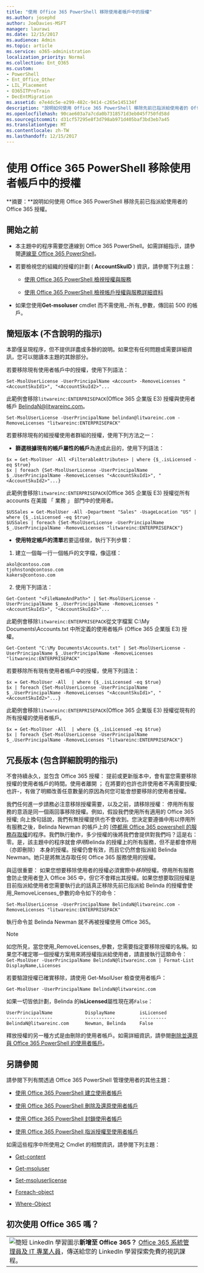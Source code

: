 ```yaml
---
title: "使用 Office 365 PowerShell 移除使用者帳戶中的授權"
ms.author: josephd
author: JoeDavies-MSFT
manager: laurawi
ms.date: 12/15/2017
ms.audience: Admin
ms.topic: article
ms.service: o365-administration
localization_priority: Normal
ms.collection: Ent_O365
ms.custom:
- PowerShell
- Ent_Office_Other
- LIL_Placement
- O365ITProTrain
- DecEntMigration
ms.assetid: e7e4dc5e-e299-482c-9414-c265e145134f
description: "說明如何使用 Office 365 PowerShell 移除先前已指派給使用者的 Office 365 授權。"
ms.openlocfilehash: 90cae603a7a7cda0b7318571d3eb045f750fd58d
ms.sourcegitcommit: d31cf57295e8f3d798ab971d405baf3bd3eb7a45
ms.translationtype: MT
ms.contentlocale: zh-TW
ms.lasthandoff: 12/15/2017
---
```

# <a name="remove-licenses-from-user-accounts-with-office-365-powershell"></a>使用 Office 365 PowerShell 移除使用者帳戶中的授權

**摘要：**說明如何使用 Office 365 PowerShell 移除先前已指派給使用者的 Office 365 授權。
  
## <a name="before-you-begin"></a>開始之前

- 本主題中的程序需要您連線到 Office 365 PowerShell。如需詳細指示，請參閱[連線至 Office 365 PowerShell](connect-to-office-365-powershell.md)。
    
- 若要檢視您的組織的授權的計劃 ( **AccountSkuID** ) 資訊，請參閱下列主題：
    
  - [使用 Office 365 PowerShell 檢視授權與服務](view-licenses-and-services-with-office-365-powershell.md)
    
  - [使用 Office 365 PowerShell 檢視帳戶授權與服務詳細資料](view-account-license-and-service-details-with-office-365-powershell.md)
    
- 如果您使用**Get-msoluser** cmdlet 而不需使用_-所有_參數，傳回前 500 的帳戶。
    
## <a name="the-short-version-instructions-without-explanations"></a>簡短版本 (不含說明的指示)
<a name="ShortVersion"> </a>

本節僅呈現程序，但不提供詳盡或多餘的說明。如果您有任何問題或需要詳細資訊，您可以閱讀本主題的其餘部分。
  
若要移除現有使用者帳戶中的授權，使用下列語法：
  
```
Set-MsolUserLicense -UserPrincipalName <Account> -RemoveLicenses "<AccountSkuId1>", "<AccountSkuId2>"...
```

此範例會移除`litwareinc:ENTERPRISEPACK`(Office 365 企業版 E3) 授權與使用者帳戶 BelindaN@litwareinc.com。
  
```
Set-MsolUserLicense -UserPrincipalName belindan@litwareinc.com -RemoveLicenses "litwareinc:ENTERPRISEPACK"
```

若要移除現有的經授權使用者群組的授權，使用下列方法之一：
  
- **篩選根據現有的帳戶屬性的帳戶**為達成此目的，使用下列語法：
    
```
$x = Get-MsolUser -All <FilterableAttributes> | where {$_.isLicensed -eq $true}
$x | foreach {Set-MsolUserLicense -UserPrincipalName $_.UserPrincipalName -RemoveLicenses "<AccountSkuId1>", "<AccountSkuId2>"...}
```

此範例會移除`litwareinc:ENTERPRISEPACK`(Office 365 企業版 E3) 授權從所有 accounts 在美國 「 業務 」 部門中的使用者。
    
```
$USSales = Get-MsolUser -All -Department "Sales" -UsageLocation "US" | where {$_.isLicensed -eq $true}
$USSales | foreach {Set-MsolUserLicense -UserPrincipalName $_.UserPrincipalName -RemoveLicenses "litwareinc:ENTERPRISEPACK"}
```

- **使用特定帳戶的清單**若要這樣做，執行下列步驟：
    
1. 建立一個每一行一個帳戶的文字檔，像這樣：
    
  ```
akol@contoso.com
tjohnston@contoso.com
kakers@contoso.com
  ```

2. 使用下列語法：
    
  ```
  Get-Content "<FileNameAndPath>" | Set-MsolUserLicense -UserPrincipalName $_.UserPrincipalName -RemoveLicenses "<AccountSkuId1>", "<AccountSkuId2>"...
  ```

此範例會移除`litwareinc:ENTERPRISEPACK`從文字檔案 C:\My Documents\Accounts.txt 中所定義的使用者帳戶 (Office 365 企業版 E3) 授權。
    
  ```
  Get-Content "C:\My Documents\Accounts.txt" | Set-MsolUserLicense -UserPrincipalName $_.UserPrincipalName -RemoveLicenses "litwareinc:ENTERPRISEPACK"
  ```

若要移除所有現有使用者帳戶中的授權，使用下列語法：
  
```
$x = Get-MsolUser -All  | where {$_.isLicensed -eq $true}
$x | foreach {Set-MsolUserLicense -UserPrincipalName $_.UserPrincipalName -RemoveLicenses "<AccountSkuId1>", "<AccountSkuId2>"...}
```

此範例會移除`litwareinc:ENTERPRISEPACK`(Office 365 企業版 E3) 授權從現有的所有授權的使用者帳戶。
  
```
$x = Get-MsolUser -All  | where {$_.isLicensed -eq $true}
$x | foreach {Set-MsolUserLicense -UserPrincipalName $_.UserPrincipalName -RemoveLicenses "litwareinc:ENTERPRISEPACK"}
```

## <a name="the-long-version-instructions-with-detailed-explanations"></a>冗長版本 (包含詳細說明的指示)
<a name="LongVersion"> </a>

不會持續永久，並包含 Office 365 授權： 提前或更新版本中，會有當您需要移除授權的使用者帳戶的時間。使用者離開 ； 在將要的也許也許使用者不再需要授權;也許-，有做了明顯改善任意數量的原因為何您可能會想要移除的使用者授權。
  
我們任何進一步請務必注意移除授權需要，以及之前，請移除授權： 停用所有服務的意涵是同一個兩回事移除授權。例如，假設我們使用所有適用的 Office 365 授權; 向上換句話說，我們有無授權提供也不會收到。您決定要遵循中用以停用所有服務之後，Belinda Newman 的帳戶上的 [[停都用 Office 365 powershell 的服務存取權](disable-access-to-services-with-office-365-powershell.md)的程序。我們執行動作，多少授權的後將我們會提供對我們吗？這是右： 零。是，該主題中的程序就會*停用*Belinda 的授權上的所有服務，但不是都會停用 （亦即刪除） 本身的授權。授權仍會有效，而且它仍然會指派給 Belinda Newman。她只是將無法存取任何 Office 365 服務使用的授權。
  
與這很重要： 如果您想要移除使用者的授權必須實際中*移除*授權。停用所有服務會防止使用者登入 Office 365 中，但它不會釋出其授權。如果您想要取回授權是目前指派給使用者您需要執行此的話真正移除先前已指派給 Belinda 的授權會使用_RemoveLicenses_參數的命令如下的命令：
  
```
Set-MsolUserLicense -UserPrincipalName BelindaN@litwareinc.com -RemoveLicenses "litwareinc:ENTERPRISEPACK"
```

執行命令並 Belinda Newman 就不再被授權使用 Office 365。
  
> [!NOTE]
> 如您所見，當您使用_RemoveLicenses_參數，您需要指定要移除授權的名稱。如果您不確定哪一個授權方案用來將授權指派給使用者，請直接執行這類命令：`Get-MsolUser -UserPrincipalName BelindaN@litwareinc.com | Format-List DisplayName,Licenses`
  
若要驗證授權已確實移除，請使用 Get-MsolUser 檢查使用者帳戶：
  
```
Get-MsolUser -UserPrincipalName BelindaN@litwareinc.com
```

如果一切皆依計劃，Belinda 的**isLicensed**屬性現在將`False`：
  
```
UserPrincipalName            DisplayName         isLicensed
-----------------            -----------         ----------
BelindaN@litwareinc.com      Newman, Belinda     False
```

釋放授權的另一種方式是由刪除的使用者帳戶。如需詳細資訊，請參閱[刪除並還原與 Office 365 PowerShell 的使用者帳戶](delete-and-restore-user-accounts-with-office-365-powershell.md)。
  
## <a name="see-also"></a>另請參閱

請參閱下列有關透過 Office 365 PowerShell 管理使用者的其他主題：
  
- [使用 Office 365 PowerShell 建立使用者帳戶](create-user-accounts-with-office-365-powershell.md)
    
- [使用 Office 365 PowerShell 刪除及還原使用者帳戶](delete-and-restore-user-accounts-with-office-365-powershell.md)
    
- [使用 Office 365 PowerShell 封鎖使用者帳戶](block-user-accounts-with-office-365-powershell.md)
    
- [使用 Office 365 PowerShell 指派授權至使用者帳戶](assign-licenses-to-user-accounts-with-office-365-powershell.md)
    
如需這些程序中所使用之 Cmdlet 的相關資訊，請參閱下列主題：
  
- [Get-content](https://go.microsoft.com/fwlink/p/?LinkId=289917)
    
- [Get-msoluser](https://go.microsoft.com/fwlink/p/?LinkId=691543)
    
- [Set-msoluserlicense](https://go.microsoft.com/fwlink/p/?LinkId=691548)
    
- [Foreach-object](https://go.microsoft.com/fwlink/p/?LinkId=113300)
    
- [Where-Object](https://go.microsoft.com/fwlink/p/?LinkId=113423)
    
## <a name="new-to-office-365"></a>初次使用 Office 365 嗎？

||
|:-----|
|![簡短 LinkedIn 學習圖示](images/d547e1cb-7c66-422b-85be-7e7db2a9cf97.png)**新增至 Office 365？**        [Office 365 系統管理員及 IT 專業人員](https://support.office.com/article/Office-365-admin-and-IT-pro-courses-68cc9b95-0bdc-491e-a81f-ee70b3ec63c5)，傳送給您的 LinkedIn 學習探索免費的視訊課程。 |
   

